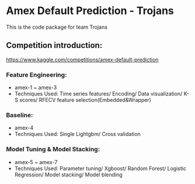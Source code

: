 # Amex Default Prediction - Trojans
This is the code package for team Trojans

## Competition introduction: 
https://www.kaggle.com/competitions/amex-default-prediction

### Feature Engineering: 
- amex-1 ~ amex-3
- Techniques Used: Time series features/ Encoding/ Data visualization/ K-S scores/ RFECV feature selection(Embedded&Wrapper) 

### Baseline: 
- amex-4
- Techniques Used: Single Lightgbm/ Cross validation

### Model Tuning & Model Stacking: 
- amex-5 ~ amex-7
- Techniques Used: Parameter tuning/ Xgboost/ Random Forest/ Logistic Regression/ Model stacking/ Model blending

